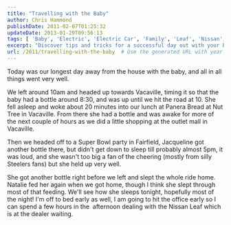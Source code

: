 ```yaml
---
title: "Travelling with the Baby"
author: Chris Hammond
publishDate: 2011-02-07T01:25:32
updateDate: 2013-01-29T09:56:13
tags: [ 'Baby', 'Electric', 'Electric Car', 'Family', 'Leaf', 'Nissan', 'Nissan Leaf', 'Travel' ]
excerpt: "Discover tips and tricks for a successful day out with your baby! From feeding schedules to nap times, learn how to navigate trips away from home smoothly."
url: /2011/travelling-with-the-baby  # Use the generated URL with year
---
```

<p>Today was our longest day away from the house with the baby, and all in all things went very well.</p> <p>We left around 10am and headed up towards Vacaville, timing it so that the baby had a bottle around 8:30, and was up until we hit the road at 10. She fell asleep and woke about 20 minutes into our lunch at Panera Bread at Nut Tree in Vacaville. From there she had a bottle and was awake for more of the next couple of hours as we did a little shopping at the outlet mall in Vacaville.</p> <p>Then we headed off to a Super Bowl party in Fairfield, Jacqueline got another bottle there, but didn't get down to sleep till probably almost 5pm, it was loud, and she wasn't too big a fan of the cheering (mostly from silly Steelers fans) but she held up very well.</p> <p>She got another bottle right before we left and slept the whole ride home. Natalie fed her again when we got home, though I think she slept through most of that feeding. We'll see how she sleeps tonight, hopefully most of the night! I'm off to bed early as well, I am going to hit the office early so I can spend a few hours in the&nbsp; afternoon dealing with the Nissan Leaf which is at the dealer waiting.</p>

